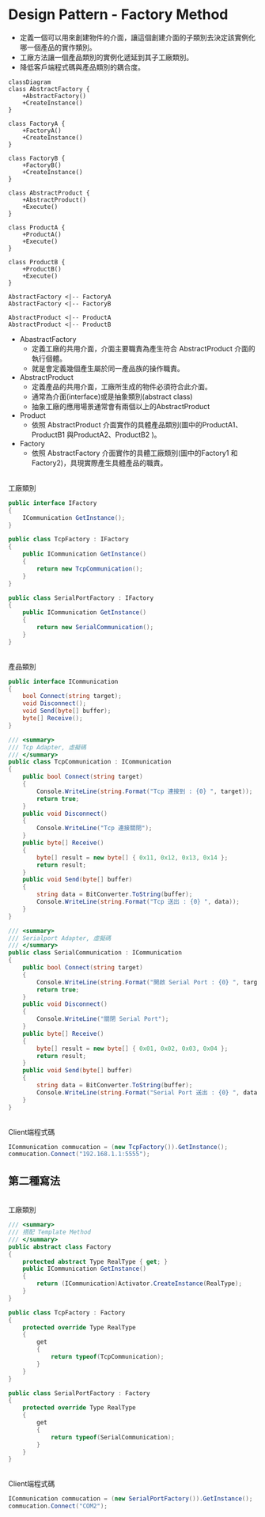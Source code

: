 # Design Pattern - Factory Method

+ 定義一個可以用來創建物件的介面，讓這個創建介面的子類別去決定該實例化哪一個產品的實作類別。
+ 工廠方法讓一個產品類別的實例化遞延到其子工廠類別。
+ 降低客戶端程式碼與產品類別的耦合度。

```mermaid
classDiagram
class AbstractFactory {
    +AbstractFactory()
    +CreateInstance()
}

class FactoryA {
    +FactoryA()
    +CreateInstance()
}

class FactoryB {
    +FactoryB()
    +CreateInstance()
}

class AbstractProduct {
    +AbstractProduct()
    +Execute()
}

class ProductA {
    +ProductA()
    +Execute()
}

class ProductB {
    +ProductB()
    +Execute()
}

AbstractFactory <|-- FactoryA
AbstractFactory <|-- FactoryB

AbstractProduct <|-- ProductA
AbstractProduct <|-- ProductB
```

+ AbastractFactory
  + 定義工廠的共用介面，介面主要職責為產生符合 AbstractProduct 介面的執行個體。
  + 就是會定義幾個產生屬於同一產品族的操作職責。
+ AbstractProduct
  + 定義產品的共用介面，工廠所生成的物件必須符合此介面。
  + 通常為介面(interface)或是抽象類別(abstract class)
  + 抽象工廠的應用場景通常會有兩個以上的AbstractProduct
+ Product
  + 依照 AbstractProduct 介面實作的具體產品類別(圖中的ProductA1、ProductB1 與ProductA2、ProductB2 )。
+ Factory
  + 依照 AbstractFactory 介面實作的具體工廠類別(圖中的Factory1 和Factory2)，具現實際產生具體產品的職責。

<br/>工廠類別
```csharp
public interface IFactory
{
    ICommunication GetInstance();
}

public class TcpFactory : IFactory
{
    public ICommunication GetInstance()
    {
        return new TcpCommunication();
    }
}

public class SerialPortFactory : IFactory
{
    public ICommunication GetInstance()
    {
        return new SerialCommunication();
    }
}
```

<br/>產品類別
```csharp
public interface ICommunication
{
    bool Connect(string target);
    void Disconnect();
    void Send(byte[] buffer);
    byte[] Receive();
}

/// <summary>
/// Tcp Adapter, 虛擬碼
/// </summary>
public class TcpCommunication : ICommunication
{
    public bool Connect(string target)
    {
        Console.WriteLine(string.Format("Tcp 連接到 : {0} ", target));
        return true;
    }
    public void Disconnect()
    {
        Console.WriteLine("Tcp 連接關閉");
    }
    public byte[] Receive()
    {
        byte[] result = new byte[] { 0x11, 0x12, 0x13, 0x14 };
        return result;
    }
    public void Send(byte[] buffer)
    {
        string data = BitConverter.ToString(buffer);
        Console.WriteLine(string.Format("Tcp 送出 : {0} ", data));
    }
}

/// <summary>
/// Serialport Adapter, 虛擬碼
/// </summary>
public class SerialCommunication : ICommunication
{
    public bool Connect(string target)
    {
        Console.WriteLine(string.Format("開啟 Serial Port : {0} ", target));
        return true;
    }
    public void Disconnect()
    {
        Console.WriteLine("關閉 Serial Port");
    }
    public byte[] Receive()
    {
        byte[] result = new byte[] { 0x01, 0x02, 0x03, 0x04 };
        return result;
    }
    public void Send(byte[] buffer)
    {
        string data = BitConverter.ToString(buffer);
        Console.WriteLine(string.Format("Serial Port 送出 : {0} ", data));
    }
}
```

<br/>Client端程式碼
```csharp
ICommunication commucation = (new TcpFactory()).GetInstance();
commucation.Connect("192.168.1.1:5555");
```

## 第二種寫法

<br/>工廠類別
```csharp
/// <summary>
/// 搭配 Template Method
/// </summary>
public abstract class Factory
{
    protected abstract Type RealType { get; }
    public ICommunication GetInstance()
    {
        return (ICommunication)Activator.CreateInstance(RealType);
    }
}

public class TcpFactory : Factory
{
    protected override Type RealType
    {
        get
        {
            return typeof(TcpCommunication);
        }
    }
}

public class SerialPortFactory : Factory
{
    protected override Type RealType
    {
        get
        {
            return typeof(SerialCommunication);
        }
    }
}
```

<br/>Client端程式碼
```csharp
ICommunication commucation = (new SerialPortFactory()).GetInstance();
commucation.Connect("COM2");
```